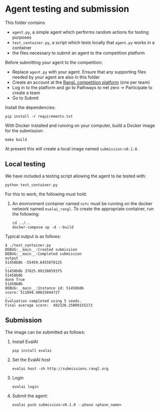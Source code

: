 # Agent testing and submission

This folder contains

- `agent.py`, a simple agent which performs random actions for testing purposes
- `test_container.py`, a script which tests locally that `agent.py` works in a container
- the files necessary to submit an agent to the competition platform

Before submitting your agent to the competition:

- Replace `agent.py` with your agent. Ensure that any supporting files needed by your agent are also in this folder
- Create an account at the [RangL competition platform](https://challenges.rangl.org) (one per team)
- Log in to the platform and go to Pathways to net zero -> Participate to create a team
- Go to Submit

Install the dependencies:

```shell
pip install -r requirements.txt
```

With Docker installed and running on your computer, build a Docker image for the submission:

```shell
make build
```

At present this will create a local image named `submission:v0.1.0`.

## Local testing

We have included a testing script allowing the agent to be tested with:

```shell
python test_container.py
```

For this to work, the following must hold:

1. An environment container named `nztc` must be running on the docker network named `evalai_rangl`. To create the appropriate container, run the following:

   ```shell
   cd ../..
   docker-compose up -d --build
   ```

Typical output is as follows:

```shell
$ ./test_container.py
DEBUG:__main__:Created submission
DEBUG:__main__:Completed submission
output
51458b8b -55459.6455078125
...
51458b8b 37825.09130859375
51458b8b
done True
51458b8b
DEBUG:__main__:Instance id: 51458b8b
score: 511894.40615844727
...
Evaluation completed using 5 seeds.
Final average score:  492320.25009155273
```

## Submission

The image can be submitted as follows:

1. Install EvalAI

   ```shell
   pip install evalai
   ```

2. Set the EvalAI host

   ```
   evalai host -sh http://submissions.rangl.org
   ```

3. Login

   ```shell
   evalai login
   ```

4. Submit the agent:

   ```shell
   evalai push submission:v0.1.0 --phase <phase_name>
   ```
